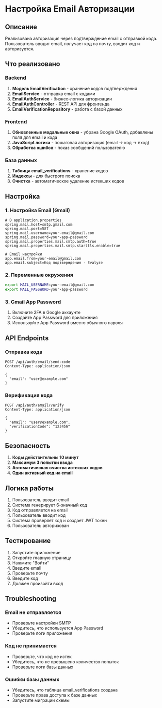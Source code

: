 # Настройка Email Авторизации

## Описание
Реализована авторизация через подтверждение email с отправкой кода. Пользователь вводит email, получает код на почту, вводит код и авторизуется.

## Что реализовано

### Backend
1. **Модель EmailVerification** - хранение кодов подтверждения
2. **EmailService** - отправка email с кодами
3. **EmailAuthService** - бизнес-логика авторизации
4. **EmailAuthController** - REST API для фронтенда
5. **EmailVerificationRepository** - работа с базой данных

### Frontend
1. **Обновленные модальные окна** - убрана Google OAuth, добавлены поля для email и кода
2. **JavaScript логика** - пошаговая авторизация (email → код → вход)
3. **Обработка ошибок** - показ сообщений пользователю

### База данных
1. **Таблица email_verifications** - хранение кодов
2. **Индексы** - для быстрого поиска
3. **Очистка** - автоматическое удаление истекших кодов

## Настройка

### 1. Настройка Email (Gmail)
```properties
# В application.properties
spring.mail.host=smtp.gmail.com
spring.mail.port=587
spring.mail.username=your-email@gmail.com
spring.mail.password=your-app-password
spring.mail.properties.mail.smtp.auth=true
spring.mail.properties.mail.smtp.starttls.enable=true

# Email настройки
app.email.from=your-email@gmail.com
app.email.subject=Код подтверждения - Evalyze
```

### 2. Переменные окружения
```bash
export MAIL_USERNAME=your-email@gmail.com
export MAIL_PASSWORD=your-app-password
```

### 3. Gmail App Password
1. Включите 2FA в Google аккаунте
2. Создайте App Password для приложения
3. Используйте App Password вместо обычного пароля

## API Endpoints

### Отправка кода
```
POST /api/auth/email/send-code
Content-Type: application/json

{
  "email": "user@example.com"
}
```

### Верификация кода
```
POST /api/auth/email/verify
Content-Type: application/json

{
  "email": "user@example.com",
  "verificationCode": "123456"
}
```

## Безопасность

1. **Коды действительны 10 минут**
2. **Максимум 3 попытки ввода**
3. **Автоматическая очистка истекших кодов**
4. **Один активный код на email**

## Логика работы

1. Пользователь вводит email
2. Система генерирует 6-значный код
3. Код отправляется на email
4. Пользователь вводит код
5. Система проверяет код и создает JWT токен
6. Пользователь авторизован

## Тестирование

1. Запустите приложение
2. Откройте главную страницу
3. Нажмите "Войти"
4. Введите email
5. Проверьте почту
6. Введите код
7. Должен произойти вход

## Troubleshooting

### Email не отправляется
- Проверьте настройки SMTP
- Убедитесь, что используется App Password
- Проверьте логи приложения

### Код не принимается
- Проверьте, что код не истек
- Убедитесь, что не превышено количество попыток
- Проверьте логи базы данных

### Ошибки базы данных
- Убедитесь, что таблица email_verifications создана
- Проверьте права доступа к базе данных
- Запустите миграции схемы
